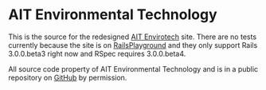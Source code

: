 # AIT Environmental Technology

This is the source for the redesigned [AIT Envirotech](http://rails.aitenvirotech.com) site. There are no tests currently because the site is on [RailsPlayground](http://railsplayground.net) and they only support Rails 3.0.0.beta3 right now and RSpec requires 3.0.0.beta4.

All source code property of AIT Environmental Technology and is in a public repository on [GitHub](http://github.com) by permission.
